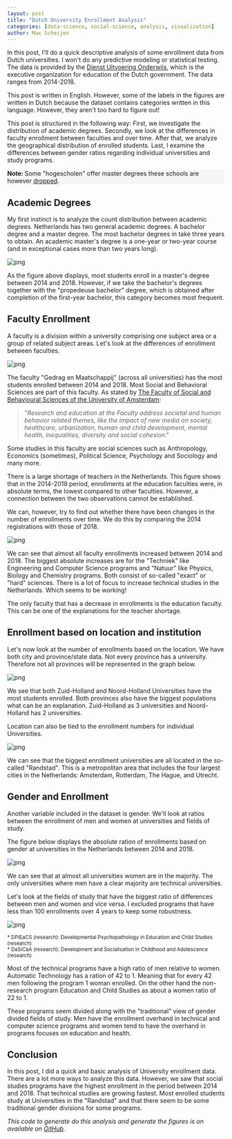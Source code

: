 ```yaml
---
layout: post
title: "Dutch University Enrollment Analysis"
categories: [data-science, social-science, analysis, visualization]
author: Max Scheijen
---
```



In this post, I'll do a quick descriptive analysis of some enrollment data from Dutch universities. I won't do any predictive modeling or statistical testing. The data is provided by the <a href="https://duo.nl/open_onderwijsdata/databestanden/ho/ingeschreven/wo-ingeschr/ingeschrevenen-wo1.jsp" target="_blank">Dienst Uitvoering Onderwijs</a>, which is the executive organization for education of the Dutch government. The data ranges from 2014-2018. 

This post is written in English. However, some of the labels in the figures are written in Dutch because the dataset contains categories written in this language. However, they aren't too hard to figure out!

This post is structured in the following way: First, we investigate the distribution of academic degrees. Secondly, we look at the differences in faculty enrollment between faculties and over time. After that, we analyze the geographical distribution of enrolled students. Last, I examine the differences between gender ratios regarding individual universities and study programs.

<div class="alert" style="background-color: #f6f6f6">
    <strong>Note: </strong> Some "hogescholen" offer master degrees these schools are however <u>dropped</u>.
</div>

## Academic Degrees
My first instinct is to analyze the count distribution between academic degrees. Netherlands has two general academic degrees. A bachelor degree and a master degree. The most bachelor degrees in take three years to obtain. An academic master's degree is a one-year or two-year course (and in exceptional cases more than two years long).

![png](https://maxscheijen.github.io/assets/img/2020-02-19-academic-degree.png)

As the figure above displays, most students enroll in a master's degree between 2014 and 2018.  However, if we take the bachelor's degrees together with the "propedeuse bachelor" degree, which is obtained after completion of the first-year bachelor, this category becomes most frequent.

## Faculty Enrollment
A faculty is a division within a university comprising one subject area or a group of related subject areas. Let's look at the differences of enrollment between faculties.

![png](https://maxscheijen.github.io/assets/img/2020-02-19-enrollment-faculty.png)

The faculty "Gedrag en Maatschappij" (across all universities) has the most students enrolled between 2014 and 2018. Most Social and Behavioral Sciences are part of this faculty. As stated by <a href="https://www.uva.nl/en/about-the-uva/organisation/faculties/faculty-of-social-and-behavioural-sciences/organisation-and-contact/organisation.html" target="_blank">The Faculty of Social and Behavioural Sciences of the University of Amsterdam</a>: 

>"_Research and education at the Faculty address societal and human behavior related themes, like the impact of new media on society, healthcare, urbanization, human and child development, mental health, inequalities, diversity and social cohesion_."

Some studies in this faculty are social sciences such as 
Anthropology, Economics (sometimes), Political Science, Psychology and Sociology and many more.

There is a large shortage of teachers in the Netherlands. This figure shows that in the 2014-2018 period, enrollments at the education faculties were, in absolute terms, the lowest compared to other faculties. However, a connection between the two observations cannot be established.

We can, however, try to find out whether there have been changes in the number of enrollments over time. We do this by comparing the 2014 registrations with those of 2018. 

![png](https://maxscheijen.github.io/assets/img/2020-02-19-enrollment-faculty-overtime.png)

We can see that almost all faculty enrollments increased between 2014 and 2018. The biggest absolute increases are for the "Techniek" like Engineering and Computer Science programs and "Natuur" like Physics, Biology and Chemistry programs. Both consist of so-called "exact" or "hard" sciences. There is a lot of focus to increase technical studies in the Netherlands. Which seems to be working! 

The only faculty that has a decrease in enrollments is the education faculty. This can be one of the explanations for the teacher shortage.

## Enrollment based on location and institution
Let's now look at the number of enrollments based on the location. We have both city and province/state data. Not every province has a university. Therefore not all provinces will be represented in the graph below. 

![png](https://maxscheijen.github.io/assets/img/2020-02-19-enrollment-province.png)

We see that both Zuid-Holland and Noord-Holland Universities have the most students enrolled. Both provinces also have the biggest populations what can be an explanation. Zuid-Holland as 3 universities and Noord-Holland has 2 universities. 

Location can also be tied to the enrollment numbers for individual Universities. 

![png](https://maxscheijen.github.io/assets/img/2020-02-19-enrollment-university.png)

We can see that the biggest enrollment universities are all located in the so-called "Randstad". This is a metropolitan area that includes the four largest cities in the Netherlands: Amsterdam, Rotterdam, The Hague, and Utrecht.

## Gender and Enrollment
Another variable included in the dataset is gender. We'll look at ratios between the enrollment of men and women at universities and fields of study.

The figure below displays the absolute ration of enrollments based on gender at universities in the Netherlands between 2014 and 2018. 

![png](https://maxscheijen.github.io/assets/img/2020-02-19-enrollment-gender-university.png)

We can see that at almost all universities women are in the majority. The only universities where men have a clear majority are technical universities.

Let's look at the fields of study that have the biggest ratio of differences between men and women and vice versa. I excluded programs that have less than 100 enrollments over 4 years to keep some robustness. 

![png](https://maxscheijen.github.io/assets/img/2020-02-19-enrollment-gender-study.png)

<sup>* DPiEaCS (research): Developmental Psychopathology in Education and Child Studies (research)</sup><br>
<sup>* DaSiCaA (research): Development and Socialisation in Childhood and Adolescence (research)</sup>

Most of the technical programs have a high ratio of men relative to women.  Automatic Technology has a ration of 42 to 1. Meaning that for every 42 men following the program 1 woman enrolled. On the other hand the non-research program Education and Child Studies as about a women ratio of 22 to 1. 

These programs seem divided along with the "traditional"  view of gender divided fields of study. Men have the enrollment overhand in technical and computer science programs and women tend to have the overhand in programs focuses on education and health. 

## Conclusion
In this post, I did a quick and basic analysis of University enrollment data. There are a lot more ways to analyze this data.  However, we saw that social studies programs have the highest enrollment in the period between 2014 and 2018.  That technical studies are growing fastest. Most enrolled students study at Universities in the "Randstad" and that there seem to be some traditional gender divisions for some programs.  

<i>This code to generate do this analysis and generate the figures is on available on <a href="https://github.com/maxscheijen/blog-post-code/tree/master/dutch-university-enrollment-analysis" target="_blank">GitHub</a>.</i>
